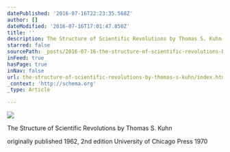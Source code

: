 ```yaml
---
datePublished: '2016-07-16T22:23:35.568Z'
author: []
dateModified: '2016-07-16T17:01:47.850Z'
title: ''
description: The Structure of Scientific Revolutions by Thomas S. Kuhn
starred: false
sourcePath: _posts/2016-07-16-the-structure-of-scientific-revolutions-by-thomas-s-kuhn.md
inFeed: true
hasPage: true
inNav: false
url: the-structure-of-scientific-revolutions-by-thomas-s-kuhn/index.html
_context: 'http://schema.org'
_type: Article

---
```

![](https://the-grid-user-content.s3-us-west-2.amazonaws.com/e1d41bed-8b97-4bc9-857a-3c86193c6b32.jpg)

The Structure of Scientific Revolutions by Thomas S. Kuhn

originally published 1962, 2nd edition University of Chicago Press 1970